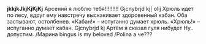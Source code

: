 **jkkjkJkjKjKjKj**
Арсений я люблю тебя!!!!!!!!!
Gjcnybrjd kj[
olij
Хрюль идет по лесу, вдруг ему навстречу выскакивает здоровенный кабан. Оба застывают, остолбенев.
«Кабан!» – испуганно думает хрюль.
«Хрюль!» – испуганно думает кабан.
Gjcnybrjd kj
Артём я сказал гуля нибудет
Ну.. допустим. /Марина
bingus is my beloved /Polina
а че???
